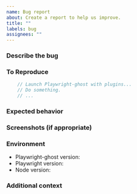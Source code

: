 ```yaml
---
name: Bug report
about: Create a report to help us improve.
title: ""
labels: bug
assignees: ""
---
```


### Describe the bug

<!-- A clear and concise description of what the bug is. -->

### To Reproduce

<!-- Please include a minimal reproduction case. Otherwise, include any
     information about how you're using Playwright-ghost. -->

```JavaScript
    // Launch Playwright-ghost with plugins...
    // Do something.
    // ...
```

### Expected behavior

<!-- A clear and concise description of what you expected to happen. -->

### Screenshots (if appropriate)

<!-- If applicable, add screenshots to help explain your problem. -->

### Environment

- Playwright-ghost version<!-- e.g. 0.5.1 -->:
- Playwright version<!-- e.g. 1.40.1 -->:
- Node version<!-- e.g. v20.10.0 -->:

### Additional context

<!-- Add any other context about the problem here. -->
